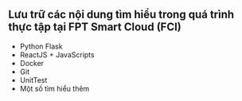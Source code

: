## Lưu trữ các nội dung tìm hiểu trong quá trình thực tập tại FPT Smart Cloud (FCI)
- Python Flask
- ReactJS + JavaScripts
- Docker
- Git
- UnitTest
- Một số tìm hiểu thêm 
